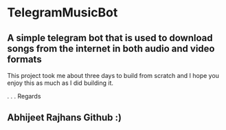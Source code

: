 # TelegramMusicBot

## A simple telegram bot that is used to download songs from the internet in both audio and video formats
This project took me about three days to build from scratch and I hope you enjoy this as much as I did building it.

.
.
.
Regards
## Abhijeet Rajhans Github :)
